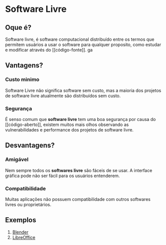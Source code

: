 # Software Livre

## Oque é?

Software livre, é software computacional distribuído entre os termos que permitem usuários a usar o software para qualquer proposito, como estudar e modificar através do [[código-fonte]].
ga
## Vantagens? 

### Custo minimo
Software Livre não significa software sem custo, mas a maioria dos projetos de software livre atualmente são distribuídos sem custo.

### Segurança
É senso comum que **software livre** tem uma boa segurança por causa do [[código-aberto]], existem muitos mais olhos observando as vulnerabilidades e performance dos projetos de software livre.

## Desvantagens?

### Amigável
Nem sempre todos os **softwares livre** são fáceis de se usar.  A interface gráfica pode não ser fácil para os usuários entenderem.


### Compatibilidade 
Muitas aplicações não possuem compatibilidade com outros softwares livres ou proprietários. 

## Exemplos

1. [Blender](https://www.blender.org/)
2. [LibreOffice](https://www.libreoffice.org/)
